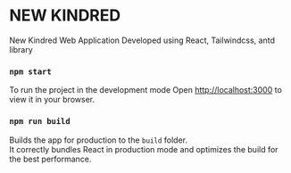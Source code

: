 # NEW KINDRED 

New Kindred Web Application Developed using React, Tailwindcss, antd library

### `npm start`

To run the project in the development mode
Open [http://localhost:3000](http://localhost:3000) to view it in your browser.

### `npm run build`

Builds the app for production to the `build` folder.\
It correctly bundles React in production mode and optimizes the build for the best performance.
